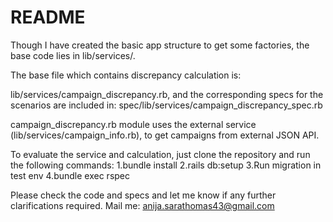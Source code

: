 # README
Though I have created the basic app structure to get some factories, the base code lies in lib/services/.

The base file which contains discrepancy calculation is:

  lib/services/campaign_discrepancy.rb,
 and the corresponding specs for the scenarios are included in:
  spec/lib/services/campaign_discrepancy_spec.rb

campaign_discrepancy.rb module uses the external service (lib/services/campaign_info.rb), to get campaigns from external JSON API.

To evaluate the service and calculation, just clone the repository and run the following commands:
 1.bundle install
 2.rails db:setup
 3.Run migration in test env
 4.bundle exec rspec
 
 Please check the code and specs and let me know if any further clarifications required.
 Mail me: anija.sarathomas43@gmail.com
